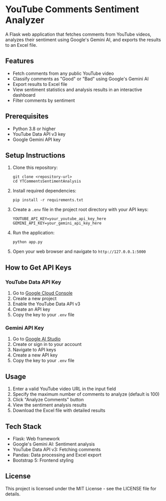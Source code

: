 # YouTube Comments Sentiment Analyzer

A Flask web application that fetches comments from YouTube videos, analyzes their sentiment using Google's Gemini AI, and exports the results to an Excel file.

## Features

- Fetch comments from any public YouTube video
- Classify comments as "Good" or "Bad" using Google's Gemini AI
- Export results to Excel file
- View sentiment statistics and analysis results in an interactive dashboard
- Filter comments by sentiment

## Prerequisites

- Python 3.8 or higher
- YouTube Data API v3 key
- Google Gemini API key

## Setup Instructions

1. Clone this repository:
   ```
   git clone <repository-url>
   cd YTCommentsSentimentAnalysis
   ```

2. Install required dependencies:
   ```
   pip install -r requirements.txt
   ```

3. Create a `.env` file in the project root directory with your API keys:
   ```
   YOUTUBE_API_KEY=your_youtube_api_key_here
   GEMINI_API_KEY=your_gemini_api_key_here
   ```

4. Run the application:
   ```
   python app.py
   ```

5. Open your web browser and navigate to `http://127.0.0.1:5000`

## How to Get API Keys

### YouTube Data API Key
1. Go to [Google Cloud Console](https://console.cloud.google.com/)
2. Create a new project
3. Enable the YouTube Data API v3
4. Create an API key
5. Copy the key to your `.env` file

### Gemini API Key
1. Go to [Google AI Studio](https://ai.google.dev/)
2. Create or sign in to your account
3. Navigate to API keys
4. Create a new API key
5. Copy the key to your `.env` file

## Usage

1. Enter a valid YouTube video URL in the input field
2. Specify the maximum number of comments to analyze (default is 100)
3. Click "Analyze Comments" button
4. View the sentiment analysis results
5. Download the Excel file with detailed results

## Tech Stack

- Flask: Web framework
- Google's Gemini AI: Sentiment analysis
- YouTube Data API v3: Fetching comments
- Pandas: Data processing and Excel export
- Bootstrap 5: Frontend styling

## License

This project is licensed under the MIT License - see the LICENSE file for details.